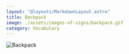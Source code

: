 ```yaml
---
layout: "@layouts/MarkdownLayout.astro"
title: Backpack
image: ./assets/images-of-signs/backpack.gif
category: Vocabulary
---
```


![Backpack](@signs/backpack.gif)

